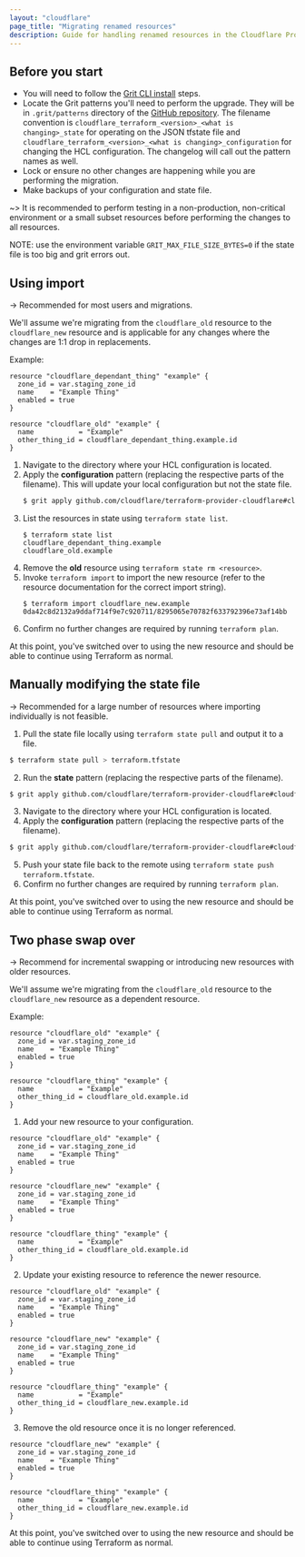```yaml
---
layout: "cloudflare"
page_title: "Migrating renamed resources"
description: Guide for handling renamed resources in the Cloudflare Provider
---
```


## Before you start

- You will need to follow the [Grit CLI install] steps.
- Locate the Grit patterns you'll need to perform the upgrade. They will be in
  `.grit/patterns` directory of the [GitHub repository]. The filename convention
  is `cloudflare_terraform_<version>_<what is changing>_state` for operating on
  the JSON tfstate file and `cloudflare_terraform_<version>_<what is changing>_configuration`
  for changing the HCL configuration. The changelog will call out the
  pattern names as well.
- Lock or ensure no other changes are happening while you are performing the
  migration.
- Make backups of your configuration and state file.

~> It is recommended to perform testing in a non-production, non-critical
environment or a small subset resources before performing the changes to
all resources.

NOTE: use the environment variable `GRIT_MAX_FILE_SIZE_BYTES=0` if the state file is too big and grit errors out.

## Using import

-> Recommended for most users and migrations.

We'll assume we're migrating from the `cloudflare_old` resource to the
`cloudflare_new` resource and is applicable for any changes where the changes
are 1:1 drop in replacements.

Example:

```hcl
resource "cloudflare_dependant_thing" "example" {
  zone_id = var.staging_zone_id
  name    = "Example Thing"
  enabled = true
}

resource "cloudflare_old" "example" {
  name           = "Example"
  other_thing_id = cloudflare_dependant_thing.example.id
}
```

1. Navigate to the directory where your HCL configuration is located.
2. Apply the **configuration** pattern (replacing the respective parts of the
   filename). This will update your local configuration but not the state file.
   ```bash
   $ grit apply github.com/cloudflare/terraform-provider-cloudflare#cloudflare_terraform_<version>_<what is changing>_configuration
   ```
3. List the resources in state using `terraform state list`.
   ```
   $ terraform state list
   cloudflare_dependant_thing.example
   cloudflare_old.example
   ```
4. Remove the **old** resource using `terraform state rm <resource>`.
5. Invoke `terraform import` to import the new resource (refer to the resource
   documentation for the correct import string).
   ```
   $ terraform import cloudflare_new.example 0da42c8d2132a9ddaf714f9e7c920711/8295065e70782f633792396e73af14bb
   ```
6. Confirm no further changes are required by running `terraform plan`.

At this point, you've switched over to using the new resource and should be able
to continue using Terraform as normal.

## Manually modifying the state file

-> Recommended for a large number of resources where importing individually is
not feasible.

1. Pull the state file locally using `terraform state pull` and output it to a
   file.

```bash
$ terraform state pull > terraform.tfstate
```

2. Run the **state** pattern (replacing the respective parts of the filename).

```bash
$ grit apply github.com/cloudflare/terraform-provider-cloudflare#cloudflare_terraform_<version>_<what is changing>_state terraform.tfstate
```

3. Navigate to the directory where your HCL configuration is located.
4. Apply the **configuration** pattern (replacing the respective parts of the
   filename).

```bash
$ grit apply github.com/cloudflare/terraform-provider-cloudflare#cloudflare_terraform_<version>_<what is changing>_configuration
```

5. Push your state file back to the remote using `terraform state push terraform.tfstate`.
6. Confirm no further changes are required by running `terraform plan`.

At this point, you've switched over to using the new resource and should be able
to continue using Terraform as normal.

## Two phase swap over

-> Recommend for incremental swapping or introducing new resources with older
resources.

We'll assume we're migrating from the `cloudflare_old` resource to the
`cloudflare_new` resource as a dependent resource.

Example:

```hcl
resource "cloudflare_old" "example" {
  zone_id = var.staging_zone_id
  name    = "Example Thing"
  enabled = true
}

resource "cloudflare_thing" "example" {
  name           = "Example"
  other_thing_id = cloudflare_old.example.id
}
```

1. Add your new resource to your configuration.

```hcl
resource "cloudflare_old" "example" {
  zone_id = var.staging_zone_id
  name    = "Example Thing"
  enabled = true
}

resource "cloudflare_new" "example" {
  zone_id = var.staging_zone_id
  name    = "Example Thing"
  enabled = true
}

resource "cloudflare_thing" "example" {
  name           = "Example"
  other_thing_id = cloudflare_old.example.id
}
```

2. Update your existing resource to reference the newer resource.

```hcl
resource "cloudflare_old" "example" {
  zone_id = var.staging_zone_id
  name    = "Example Thing"
  enabled = true
}

resource "cloudflare_new" "example" {
  zone_id = var.staging_zone_id
  name    = "Example Thing"
  enabled = true
}

resource "cloudflare_thing" "example" {
  name           = "Example"
  other_thing_id = cloudflare_new.example.id
}
```

3. Remove the old resource once it is no longer referenced.

```hcl
resource "cloudflare_new" "example" {
  zone_id = var.staging_zone_id
  name    = "Example Thing"
  enabled = true
}

resource "cloudflare_thing" "example" {
  name           = "Example"
  other_thing_id = cloudflare_new.example.id
}
```

At this point, you've switched over to using the new resource and should be able
to continue using Terraform as normal.

[Grit CLI install]: https://docs.grit.io/cli/quickstart
[GitHub repository]: https://github.com/cloudflare/terraform-provider-cloudflare/tree/master/.grit/patterns
